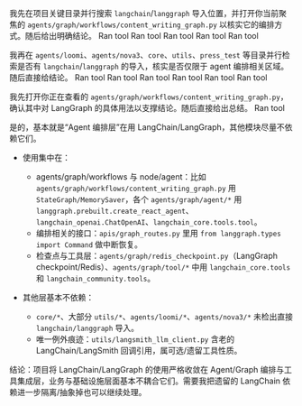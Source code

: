 我先在项目关键目录并行搜索 `langchain`/`langgraph` 导入位置，并打开你当前聚焦的 `agents/graph/workflows/content_writing_graph.py` 以核实它的编排方式。随后给出明确结论。
Ran tool
Ran tool
Ran tool
Ran tool
Ran tool

我再在 `agents/loomi`、`agents/nova3`、`core`、`utils`、`press_test` 等目录并行检索是否有 `langchain`/`langgraph` 的导入，核实是否仅限于 agent 编排相关区域。随后直接给结论。
Ran tool
Ran tool
Ran tool
Ran tool
Ran tool
Ran tool

我先打开你正在查看的 `agents/graph/workflows/content_writing_graph.py`，确认其中对 LangGraph 的具体用法以支撑结论。随后直接给出总结。
Ran tool

是的，基本就是“Agent 编排层”在用 LangChain/LangGraph，其他模块尽量不依赖它们。

- 使用集中在：
  - agents/graph/workflows 与 node/agent：比如 `agents/graph/workflows/content_writing_graph.py` 用 `StateGraph/MemorySaver`，各个 `agents/graph/agent/*` 用 `langgraph.prebuilt.create_react_agent`、`langchain_openai.ChatOpenAI`、`langchain_core.tools.tool`。
  - 编排相关的接口：`apis/graph_routes.py` 里用 `from langgraph.types import Command` 做中断恢复。
  - 检查点与工具层：`agents/graph/redis_checkpoint.py`（LangGraph checkpoint/Redis）、`agents/graph/tool/*` 中用 `langchain_core.tools` 和 `langchain_community.tools`。

- 其他层基本不依赖：
  - `core/*`、大部分 `utils/*`、`agents/loomi/*`、`agents/nova3/*` 未检出直接 `langchain/langgraph` 导入。
  - 唯一例外痕迹：`utils/langsmith_llm_client.py` 含老的 LangChain/LangSmith 回调引用，属可选/遗留工具性质。

结论：项目将 LangChain/LangGraph 的使用严格收敛在 Agent/Graph 编排与工具集成层，业务与基础设施层面基本不耦合它们。需要我把遗留的 LangChain 依赖进一步隔离/抽象掉也可以继续处理。
